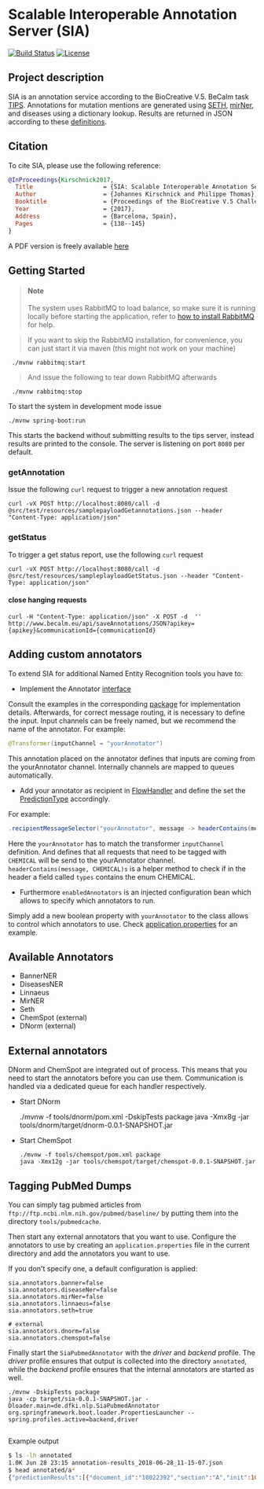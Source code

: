 # Scalable Interoperable Annotation Server (SIA)
[![Build Status](https://travis-ci.org/Erechtheus/sia.svg?branch=master)](https://travis-ci.org/Erechtheus/sia)
[![License](https://img.shields.io/badge/License-Apache%202.0-blue.svg)](https://opensource.org/licenses/Apache-2.0)

## Project description
SIA is an annotation service according to the BioCreative V.5. BeCalm task [TIPS](http://www.becalm.eu/files/material/BioCreative.V.5_CFP.pdf).
Annotations for mutation mentions are generated using [SETH](https://github.com/rockt/SETH), [mirNer](https://github.com/Erechtheus/mirNer), and diseases using a dictionary lookup. Results are returned in JSON according to these  [definitions](http://www.becalm.eu/files/schemas/jsonSchema.json). 

## Citation
To cite SIA, please use the following reference:
```bibtex
@InProceedings{Kirschnick2017,
  Title                    = {SIA: Scalable Interoperable Annotation Server},
  Author                   = {Johannes Kirschnick and Philippe Thomas},
  Booktitle                = {Proceedings of the BioCreative V.5 Challenge Evaluation Workshop.},
  Year                     = {2017},
  Address                  = {Barcelona, Spain},
  Pages                    = {138--145}
}
```
A PDF version is freely available [here](http://www.biocreative.org/media/store/files/2017/BioCreative_V5_paper19.pdf)


## Getting Started

> #### Note
> The system uses RabbitMQ to load balance, so make sure it is running locally before starting the application, refer to [how to install RabbitMQ](https://www.rabbitmq.com/download.html) for help.

> If you want to skip the RabbitMQ installation, for convenience, you can just start it via maven (this might not work on your machine)

     ./mvnw rabbitmq:start

> And issue the following to tear down RabbitMQ afterwards

     ./mvnw rabbitmq:stop

To start the system in development mode issue

    ./mvnw spring-boot:run

This starts the backend without submitting results to the tips server, instead results are printed to the console.
The server is listening on port `8080` per default.

### getAnnotation

Issue the following `curl` request to trigger a new annotation request

    curl -vX POST http://localhost:8080/call -d @src/test/resources/samplepayloadGetannotations.json --header "Content-Type: application/json"

### getStatus

To trigger a get status report, use the following `curl` request

    curl -vX POST http://localhost:8080/call -d @src/test/resources/sampleplayloadGetStatus.json --header "Content-Type: application/json"

#### close hanging requests

    curl -H "Content-Type: application/json" -X POST -d  '' http://www.becalm.eu/api/saveAnnotations/JSON?apikey={apikey}&communicationId={communicationId}


## Adding custom annotators
To extend SIA for additional Named Entity Recognition tools you have to:

* Implement the Annotator [interface](https://github.com/Erechtheus/sia/blob/master/src/main/java/de/dfki/nlp/annotator/Annotator.java)

Consult the examples in the corresponding [package](https://github.com/Erechtheus/sia/tree/master/src/main/java/de/dfki/nlp/annotator) for implementation details. 
Afterwards, for correct message routing, it is necessary to define the input. Input channels can be freely named, but we recommend the name of the annotator.
For example:

```java
@Transformer(inputChannel = "yourAnnotator")
```

This annotation placed on the annotator defines that inputs are coming from the yourAnnotator channel. Internally channels are mapped to queues automatically.

* Add your annotator as recipient in [FlowHandler](https://github.com/Erechtheus/sia/blob/master/src/main/java/de/dfki/nlp/flow/FlowHandler.java#L229-L237) and 
  define the set the [PredictionType](https://github.com/Erechtheus/sia/blob/master/src/main/java/de/dfki/nlp/domain/PredictionType.java) accordingly. 

For example:

```java
.recipientMessageSelector("yourAnnotator", message -> headerContains(message, CHEMICAL) && enabledAnnotators.yourAnnotator)
```

Here the `yourAnnotator` has to match the transformer `inputChannel` definition. And defines that all requests that need to be tagged with `CHEMICAL` will be send to the yourAnnotator channel.
 `headerContains(message, CHEMICAL)s` is a helper method to check if in the header a field called `types` contains the enum CHEMICAL.
 
* Furthermore `enabledAnnotators` is an injected configuration bean which allows to specify which annotators to run.

Simply add a new boolean property with `yourAnnotator` to the class allows to control which annotators to use. 
Check [application.properties](https://github.com/Erechtheus/sia/blob/master/src/main/resources/application.properties#L48) for an example.
 
## Available Annotators

- BannerNER
- DiseasesNER
- Linnaeus
- MirNER
- Seth
- ChemSpot (external)
- DNorm (external)
 
## External annotators

DNorm and ChemSpot are integrated out of process. This means that you need to start the annotators before you can use them.
Communication is handled via a dedicated queue for each handler respectively.

- Start DNorm

    ./mvnw -f tools/dnorm/pom.xml -DskipTests package
    java -Xmx8g -jar tools/dnorm/target/dnorm-0.0.1-SNAPSHOT.jar

- Start ChemSpot

      ./mvnw -f tools/chemspot/pom.xml package
      java -Xmx12g -jar tools/chemspot/target/chemspot-0.0.1-SNAPSHOT.jar


## Tagging PubMed Dumps

You can simply tag pubmed articles from `ftp://ftp.ncbi.nlm.nih.gov/pubmed/baseline/` by putting them into the directory `tools/pubmedcache`.

Then start any external annotators that you want to use.
Configure the annotators to use by creating an `application.properties` file in the current directory and add the annotators you want to use.

If you don't specify one, a default configuration is applied:

```properties
sia.annotators.banner=false
sia.annotators.diseaseNer=false
sia.annotators.mirNer=false
sia.annotators.linnaeus=false
sia.annotators.seth=true

# external
sia.annotators.dnorm=false
sia.annotators.chemspot=false
```

Finally start the `SiaPubmedAnnotator` with the _driver_ and _backend_ profile.
The _driver_  profile ensures that output is collected into the directory `annotated`,
while the _backend_ profile ensures that the internal annotators are started as well.

    ./mvnw -DskipTests package
    java -cp target/sia-0.0.1-SNAPSHOT.jar -Dloader.main=de.dfki.nlp.SiaPubmedAnnotator org.springframework.boot.loader.PropertiesLauncher --spring.profiles.active=backend,driver

```bash

```
    
Example output
    
```bash
$ ls -lh annotated
1.0K Jun 28 23:15 annotation-results_2018-06-28_11-15-07.json 
$ head annotated/a*
{"predictionResults":[{"document_id":"10022392","section":"A","init":1085,"end":1090,"score":1.0,"annotated_text":"T337A","type":"MUTATION"} ....
